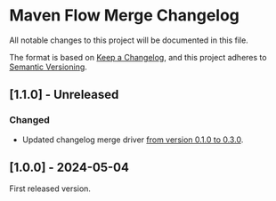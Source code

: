 # Maven Flow Merge Changelog

All notable changes to this project will be documented in this file.

The format is based on [Keep a Changelog](https://keepachangelog.com/en/1.1.0/),
and this project adheres to [Semantic Versioning](https://semver.org/spec/v2.0.0.html).

## [1.1.0] - Unreleased

### Changed

- Updated changelog merge driver [from version 0.1.0 to 0.3.0](https://github.com/maven-flow/changelog-merge-driver/blob/main/CHANGELOG.md#030---2024-05-26).

## [1.0.0] - 2024-05-04

First released version.
